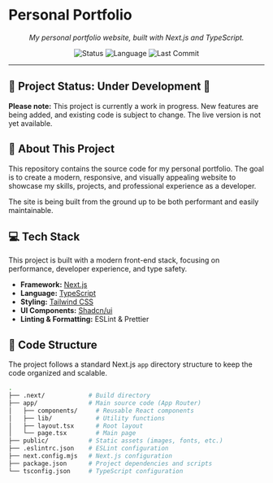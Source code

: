# Personal Portfolio

<p align="center">
  <em>My personal portfolio website, built with Next.js and TypeScript.</em>
</p>

<p align="center">
  <img alt="Status" src="https://img.shields.io/badge/Status-Work_In_Progress-yellow?style=for-the-badge">
  <img alt="Language" src="https://img.shields.io/github/languages/top/theokiwi/Portifolio?style=for-the-badge&color=blue">
  <img alt="Last Commit" src="https://img.shields.io/github/last-commit/theokiwi/Portifolio?style=for-the-badge&color=orange">
</p>

---

## 🚧 Project Status: Under Development 🚧

**Please note:** This project is currently a work in progress. New features are being added, and existing code is subject to change. The live version is not yet available.

## 🚀 About This Project

This repository contains the source code for my personal portfolio. The goal is to create a modern, responsive, and visually appealing website to showcase my skills, projects, and professional experience as a developer.

The site is being built from the ground up to be both performant and easily maintainable.

## 💻 Tech Stack

This project is built with a modern front-end stack, focusing on performance, developer experience, and type safety.

-   **Framework:** [Next.js](https://nextjs.org/)
-   **Language:** [TypeScript](https://www.typescriptlang.org/)
-   **Styling:** [Tailwind CSS](https://tailwindcss.com/)
-   **UI Components:** [Shadcn/ui](https://ui.shadcn.com/)
-   **Linting & Formatting:** ESLint & Prettier

## 📂 Code Structure

The project follows a standard Next.js `app` directory structure to keep the code organized and scalable.

```bash
.
├── .next/            # Build directory
├── app/              # Main source code (App Router)
│   ├── components/     # Reusable React components
│   ├── lib/            # Utility functions
│   ├── layout.tsx      # Root layout
│   └── page.tsx        # Main page
├── public/           # Static assets (images, fonts, etc.)
├── .eslintrc.json    # ESLint configuration
├── next.config.mjs   # Next.js configuration
├── package.json      # Project dependencies and scripts
└── tsconfig.json     # TypeScript configuration

